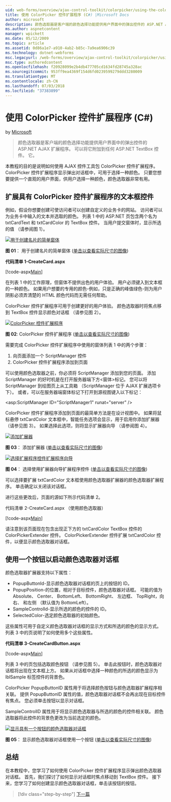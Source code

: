 ```yaml
---
uid: web-forms/overview/ajax-control-toolkit/colorpicker/using-the-colorpicker-control-extender-cs
title: 使用 ColorPicker 控件扩展程序 (C#) |Microsoft Docs
author: microsoft
description: 颜色选取器是客户端的颜色选择功能提供用户界面中的弹出控件的 ASP.NET AJAX 扩展程序。 可以将它附加到任何 ASP.NET...
ms.author: aspnetcontent
manager: wpickett
ms.date: 05/12/2009
ms.topic: article
ms.assetid: 0d86a1e7-a910-4ab2-b85c-7a9ea6906c39
ms.technology: dotnet-webforms
msc.legacyurl: /web-forms/overview/ajax-control-toolkit/colorpicker/using-the-colorpicker-control-extender-cs
msc.type: authoredcontent
ms.openlocfilehash: f20928099e2b4db477705cd1634fd28745a328ac
ms.sourcegitcommit: 953ff9ea4369f154d6fd0239599279ddd3280009
ms.translationtype: MT
ms.contentlocale: zh-CN
ms.lasthandoff: 07/03/2018
ms.locfileid: "37383899"
---
```

<a name="using-the-colorpicker-control-extender-c"></a>使用 ColorPicker 控件扩展程序 (C#)
====================
by [Microsoft](https://github.com/microsoft)

> 颜色选取器是客户端的颜色选择功能提供用户界面中的弹出控件的 ASP.NET AJAX 扩展程序。 可以将它附加到任何 ASP.NET TextBox 控件。 它。


本教程的目的是说明如何使用 AJAX 控件工具包 ColorPicker 控件扩展程序。 ColorPicker 控件扩展程序显示弹出对话框中，可用于选择一种颜色。 只要您想要提供一个直观的用户界面，供用户选择一种颜色，颜色选取器非常有用。

## <a name="extending-a-textbox-control-with-the-colorpicker-control-extender"></a>扩展具有 ColorPicker 控件扩展程序的文本框控件

例如，假设你想要创建可使访问者可以创建自定义的业务卡的网站。 访问者可以为业务卡中输入的文本并选取的颜色。 列表 1 中的 ASP.NET 页包含两个名为 txtCardText 和 txtCardColor 的 TextBox 控件。 当用户提交窗体时，显示所选的值 （请参阅图 1）。


[![用于创建名片的简单窗体](using-the-colorpicker-control-extender-cs/_static/image1.jpg)](using-the-colorpicker-control-extender-cs/_static/image1.png)

**图 01**： 用于创建名片的简单窗体 ([单击以查看实际尺寸的图像](using-the-colorpicker-control-extender-cs/_static/image2.png))


**代码清单 1-CreateCard.aspx**

[!code-aspx[Main](using-the-colorpicker-control-extender-cs/samples/sample1.aspx)]

在列表 1 中的工作原理，但窗体不提供出色的用户体验。 用户必须键入到文本框的一种颜色。 如果用户想要的专用的颜色-例如，只是正确的峰值绿色-则为用户阴影必须弄清楚的 HTML 颜色代码而无需任何帮助。

ColorPicker 控件扩展程序可用于创建更好的用户体验。 颜色选取器时将焦点移到 TextBox 控件显示颜色对话框 （请参见图 2）。


[![ColorPicker 控件扩展程序](using-the-colorpicker-control-extender-cs/_static/image2.jpg)](using-the-colorpicker-control-extender-cs/_static/image3.png)

**图 02**: ColorPicker 控件扩展程序 ([单击以查看实际尺寸的图像](using-the-colorpicker-control-extender-cs/_static/image4.png))


需要完成 ColorPicker 控件扩展程序中使用的窗体列表 1 中的两个步骤：

1. 向页面添加一个 ScriptManager 控件
2. ColorPicker 控件扩展程序添加到页面

可以使用颜色选取器之前，你必须将 ScriptManager 添加到您的页面。 添加 ScriptManager 的好时机是在打开服务器端下方&lt;窗体&gt;标记。 您可以将 ScriptManager 到绘图页上从工具箱 （ScriptManager 位于 AJAX 扩展选项卡下）。 或者，可以在服务器端窗体标记下打开到源视图键入以下标记：

&lt;asp:ScriptManager ID="ScriptManager1" runat="server" /&gt;

ColorPicker 控件扩展程序添加到页面的最简单方法是在设计视图中。 如果将鼠标悬停 txtCardColor 文本框中，智能任务选项会显示，用于启用你添加扩展器 （请参见图 3）。 如果选择此选项，则将显示扩展器向导 （请参阅图 4）。


[![添加扩展器](using-the-colorpicker-control-extender-cs/_static/image3.jpg)](using-the-colorpicker-control-extender-cs/_static/image5.png)

**图 03**： 添加扩展器 ([单击以查看实际尺寸的图像](using-the-colorpicker-control-extender-cs/_static/image6.png))


[![选择扩展程序控件扩展程序向导](using-the-colorpicker-control-extender-cs/_static/image4.jpg)](using-the-colorpicker-control-extender-cs/_static/image7.png)

**图 04**： 选择使用扩展器向导扩展程序控件 ([单击以查看实际尺寸的图像](using-the-colorpicker-control-extender-cs/_static/image8.png))


可以选择要扩展 txtCardColor 文本框使用颜色选取器扩展器的颜色选取器扩展程序。 单击确定以关闭该对话框。

进行这些更改后，页面的源如下所示代码清单 2。

代码清单 2-CreateCard.aspx （使用颜色选取器）

[!code-aspx[Main](using-the-colorpicker-control-extender-cs/samples/sample2.aspx)]

请注意到该页面现在包含出现正下方的 txtCardColor TextBox 控件的 ColorPickerExtender 控件。 ColorPickerExtender 控件扩展 txtCardColor 控件，以便显示颜色选取器对话框。

## <a name="using-a-button-to-launch-the-color-picker-dialog"></a>使用一个按钮以启动颜色选取器对话框

颜色选取器扩展器支持以下属性：

- PopupButtonId-显示颜色选取器对话框的页上的按钮的 ID。
- PopupPosition-的位置，相对于目标控件，颜色选取器对话框。 可能的值为 Absolute、 Center、 BottomLeft、 BottomRight、 左边框、 TopRight，向右、 和左侧 （默认值为 BottomLeft）。
- SampleControlId-显示所选的颜色的控件的 ID。
- SelectedColor-选定颜色选取器的初始颜色。

这些属性可用于自定义颜色选取器对话框的显示方式和所选的颜色的显示方式。 列表 3 中的页说明了如何使用多个这些属性。

**代码清单 3-CreateCardButton.aspx**

[!code-aspx[Main](using-the-colorpicker-control-extender-cs/samples/sample3.aspx)]

列表 3 中的页包括选取颜色按钮 （请参见图 5）。 单击此按钮时，颜色选取器对话框将出现在文本框上方。 如果从对话框中选择一种颜色的所选的颜色显示为 lblSample 标签控件的背景色。

ColorPicker PopupButtonID 属性用于将选择颜色按钮与颜色选取器扩展程序相关联。 提供 PopupButtonID 属性的值，颜色选取器对话框不会再出现在目标控件有焦点。 您必须单击按钮以显示对话框。

SampleControlID 属性用于将显示颜色选取器与所选的颜色的控件相关联。 颜色选取器将此控件的背景色更改为当前选定的颜色。


[![显示具有一个按钮的颜色选取器对话框](using-the-colorpicker-control-extender-cs/_static/image5.jpg)](using-the-colorpicker-control-extender-cs/_static/image9.png)

**图 05**： 显示颜色选取器对话框使用一个按钮 ([单击以查看实际尺寸的图像](using-the-colorpicker-control-extender-cs/_static/image10.png))


## <a name="summary"></a>总结

在本教程中，您学习了如何使用 ColorPicker 控件扩展程序显示弹出颜色选取器对话框。 首先，我们探讨了如何显示对话框时焦点移动到 TextBox 控件。 接下来，您学习了如何创建显示颜色选取器对话框，单击该按钮的按钮。

> [!div class="step-by-step"]
> [下一篇](using-the-colorpicker-control-extender-vb.md)
